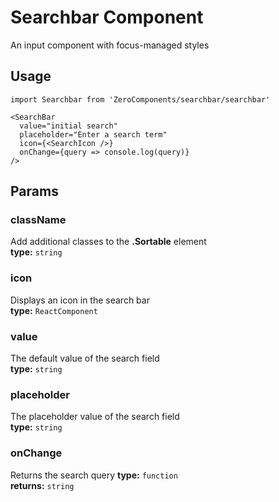 # Searchbar Component

An input component with focus-managed styles

## Usage
`import Searchbar from 'ZeroComponents/searchbar/searchbar'`

```
<SearchBar
  value="initial search"
  placeholder="Enter a search term"
  icon={<SearchIcon />}
  onChange={query => console.log(query)}
/>
```

## Params

### className
Add additional classes to the **.Sortable** element   
**type:** `string`  

### icon
Displays an icon in the search bar  
**type:** `ReactComponent`  

### value
The default value of the search field  
**type:** `string`

### placeholder
The placeholder value of the search field   
**type:** `string`  

### onChange
Returns the search query 
**type:** `function`  
**returns:** `string`   
